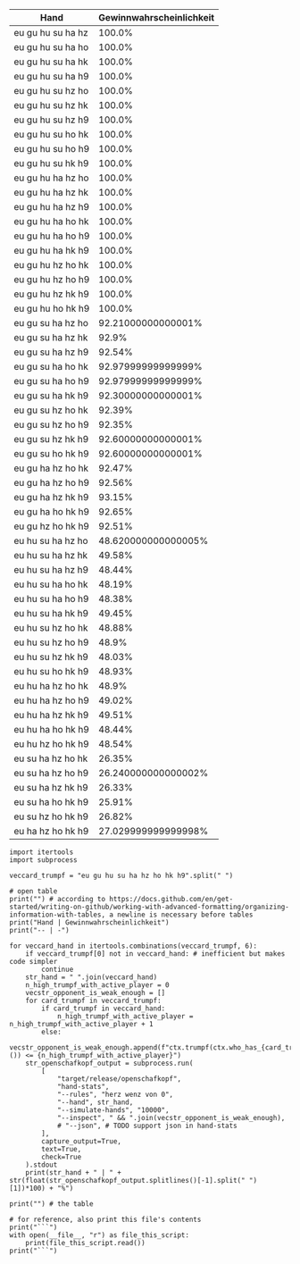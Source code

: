 
Hand | Gewinnwahrscheinlichkeit
-- | -
eu gu hu su ha hz | 100.0%
eu gu hu su ha ho | 100.0%
eu gu hu su ha hk | 100.0%
eu gu hu su ha h9 | 100.0%
eu gu hu su hz ho | 100.0%
eu gu hu su hz hk | 100.0%
eu gu hu su hz h9 | 100.0%
eu gu hu su ho hk | 100.0%
eu gu hu su ho h9 | 100.0%
eu gu hu su hk h9 | 100.0%
eu gu hu ha hz ho | 100.0%
eu gu hu ha hz hk | 100.0%
eu gu hu ha hz h9 | 100.0%
eu gu hu ha ho hk | 100.0%
eu gu hu ha ho h9 | 100.0%
eu gu hu ha hk h9 | 100.0%
eu gu hu hz ho hk | 100.0%
eu gu hu hz ho h9 | 100.0%
eu gu hu hz hk h9 | 100.0%
eu gu hu ho hk h9 | 100.0%
eu gu su ha hz ho | 92.21000000000001%
eu gu su ha hz hk | 92.9%
eu gu su ha hz h9 | 92.54%
eu gu su ha ho hk | 92.97999999999999%
eu gu su ha ho h9 | 92.97999999999999%
eu gu su ha hk h9 | 92.30000000000001%
eu gu su hz ho hk | 92.39%
eu gu su hz ho h9 | 92.35%
eu gu su hz hk h9 | 92.60000000000001%
eu gu su ho hk h9 | 92.60000000000001%
eu gu ha hz ho hk | 92.47%
eu gu ha hz ho h9 | 92.56%
eu gu ha hz hk h9 | 93.15%
eu gu ha ho hk h9 | 92.65%
eu gu hz ho hk h9 | 92.51%
eu hu su ha hz ho | 48.620000000000005%
eu hu su ha hz hk | 49.58%
eu hu su ha hz h9 | 48.44%
eu hu su ha ho hk | 48.19%
eu hu su ha ho h9 | 48.38%
eu hu su ha hk h9 | 49.45%
eu hu su hz ho hk | 48.88%
eu hu su hz ho h9 | 48.9%
eu hu su hz hk h9 | 48.03%
eu hu su ho hk h9 | 48.93%
eu hu ha hz ho hk | 48.9%
eu hu ha hz ho h9 | 49.02%
eu hu ha hz hk h9 | 49.51%
eu hu ha ho hk h9 | 48.44%
eu hu hz ho hk h9 | 48.54%
eu su ha hz ho hk | 26.35%
eu su ha hz ho h9 | 26.240000000000002%
eu su ha hz hk h9 | 26.33%
eu su ha ho hk h9 | 25.91%
eu su hz ho hk h9 | 26.82%
eu ha hz ho hk h9 | 27.029999999999998%

```
import itertools
import subprocess

veccard_trumpf = "eu gu hu su ha hz ho hk h9".split(" ")

# open table
print("") # according to https://docs.github.com/en/get-started/writing-on-github/working-with-advanced-formatting/organizing-information-with-tables, a newline is necessary before tables
print("Hand | Gewinnwahrscheinlichkeit")
print("-- | -")

for veccard_hand in itertools.combinations(veccard_trumpf, 6):
    if veccard_trumpf[0] not in veccard_hand: # inefficient but makes code simpler
        continue
    str_hand = " ".join(veccard_hand)
    n_high_trumpf_with_active_player = 0
    vecstr_opponent_is_weak_enough = []
    for card_trumpf in veccard_trumpf:
        if card_trumpf in veccard_hand:
            n_high_trumpf_with_active_player = n_high_trumpf_with_active_player + 1
        else:
            vecstr_opponent_is_weak_enough.append(f"ctx.trumpf(ctx.who_has_{card_trumpf}()) <= {n_high_trumpf_with_active_player}")
    str_openschafkopf_output = subprocess.run(
        [
            "target/release/openschafkopf",
            "hand-stats",
            "--rules", "herz wenz von 0",
            "--hand", str_hand,
            "--simulate-hands", "10000",
            "--inspect", " && ".join(vecstr_opponent_is_weak_enough),
            # "--json", # TODO support json in hand-stats
        ],
        capture_output=True,
        text=True,
        check=True
    ).stdout
    print(str_hand + " | " + str(float(str_openschafkopf_output.splitlines()[-1].split(" ")[1])*100) + "%")

print("") # the table

# for reference, also print this file's contents
print("```")
with open(__file__, "r") as file_this_script:
    print(file_this_script.read())
print("```")

```
